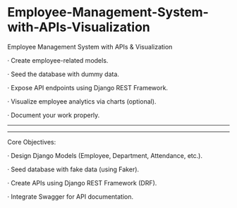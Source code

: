# Employee-Management-System-with-APIs-Visualization

Employee Management System with APIs & Visualization


· Create employee-related models.

· Seed the database with dummy data.

· Expose API endpoints using Django REST Framework.

· Visualize employee analytics via charts (optional).

· Document your work properly.

---


---

Core Objectives:


· Design Django Models (Employee, Department, Attendance, etc.).

· Seed database with fake data (using Faker).

· Create APIs using Django REST Framework (DRF).

· Integrate Swagger for API documentation.
